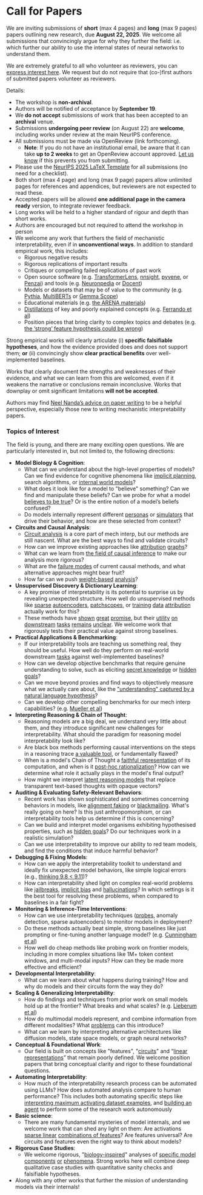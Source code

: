 # Call for Papers
We are inviting submissions of **short** (max 4 pages) and **long** (max 9 pages) papers outlining new research, due **August 22, 2025**. We welcome all submissions that convincingly argue for why they further the field: i.e. which further our ability to use the internal states of neural networks to understand them. 

We are extremely grateful to all who volunteer as reviewers, you can [express interest here](https://www.google.com/url?q=https://docs.google.com/forms/d/e/1FAIpQLSdiw1SJllzoTz_nqzDTzTOGb9DV3W_truQyh-WvYj_QGIi7Mg/viewform?usp%3Ddialog&sa=D&source=editors&ust=1752822650475289&usg=AOvVaw2mpqrFYouvl4yX6UY6vpd6). We request but do not require that (co-)first authors of submitted papers volunteer as reviewers. 

Details: 
* The workshop is **non-archival**.
* Authors will be notified of acceptance by **September 19**.
* We **do not accept** submissions of work that has been accepted to an **archival** venue.
* Submissions **undergoing peer review** (on August 22) are **welcome**, including works under review at the main NeurIPS conference.
* All submissions must be made via OpenReview (link forthcoming).
  * **Note**: If you do not have an institutional email, be aware that it can take **up to 2 weeks** to get an OpenReview account approved. [Let us know](mailto:neurips2025@mechinterpworkshop.com) if this prevents you from submitting.
* Please use the [NeurIPS 2025 LaTeX Template](https://www.google.com/url?q=https://media.neurips.cc/Conferences/NeurIPS2025/Styles.zip&sa=D&source=editors&ust=1752822650477700&usg=AOvVaw0WRgOdZLZl6ZiQpCx5KFqe) for all submissions (no need for a checklist).
* Both short (max 4 page) and long (max 9 page) papers allow unlimited pages for references and appendices, but reviewers are not expected to read these.
* Accepted papers will be allowed **one additional page in the camera ready** version, to integrate reviewer feedback.
* Long works will be held to a higher standard of rigour and depth than short works.
* Authors are encouraged but not required to attend the workshop in person
* We welcome any work that furthers the field of mechanistic interpretability, even if in **unconventional ways**. In addition to standard empirical work, this includes:
  * Rigorous negative results
  * Rigorous replications of important results
  * Critiques or compelling failed replications of past work
  * Open source software (e.g. [TransformerLens](https://www.google.com/url?q=https://github.com/neelnanda-io/TransformerLens&sa=D&source=editors&ust=1752822650479105&usg=AOvVaw3IQ7lE3GlLx7c6TnM-RKFu), [nnsight](https://www.google.com/url?q=https://github.com/ndif-team/nnsight&sa=D&source=editors&ust=1752822650479231&usg=AOvVaw3SpLpSEwDbsokeQx5ipo5E), [pyvene](https://www.google.com/url?q=https://github.com/stanfordnlp/pyvene/tree/main/pyvene/models/mlp&sa=D&source=editors&ust=1752822650479335&usg=AOvVaw21vbjdLNOBX7-NtKOpF-OT), or [Penzai](https://www.google.com/url?q=https://github.com/google-deepmind/penzai&sa=D&source=editors&ust=1752822650479483&usg=AOvVaw1nnAphguYJijyNGjSF2uMs)) and tools (e.g. [Neuronpedia](https://www.google.com/url?q=http://neuronpedia.org&sa=D&source=editors&ust=1752822650479598&usg=AOvVaw2-3M4MhSCSrnYnD1DwAnlE) or [Docent](https://www.google.com/url?q=https://transluce.org/introducing-docent&sa=D&source=editors&ust=1752822650479709&usg=AOvVaw3Aszcn8cnhLWxDO7p-6XyJ))
  * Models or datasets that may be of value to the community (e.g. [Pythia](https://www.google.com/url?q=https://arxiv.org/abs/2304.01373&sa=D&source=editors&ust=1752822650479895&usg=AOvVaw3PpM8_KJ9YPO-PwmRlrA2j), [MultiBERTs](https://www.google.com/url?q=https://arxiv.org/abs/2106.16163&sa=D&source=editors&ust=1752822650479979&usg=AOvVaw1BA7QGglRsl0dtCtCgrCTL) or [Gemma Scope](https://www.google.com/url?q=https://arxiv.org/abs/2408.05147&sa=D&source=editors&ust=1752822650480061&usg=AOvVaw1jz8FfJVluGuTvYNWqQtMj))
  * Educational materials (e.g. [the ARENA materials](https://www.google.com/url?q=https://arena3-chapter1-transformer-interp.streamlit.app/&sa=D&source=editors&ust=1752822650480258&usg=AOvVaw3FNwrhsZNPHc3b_55zvPQ2))
  * [Distillations](https://www.google.com/url?q=https://distill.pub/2017/research-debt/&sa=D&source=editors&ust=1752822650480401&usg=AOvVaw01vD1TiSMdtwqUfUUKlBSX) of key and poorly explained concepts (e.g. [Ferrando et al](https://www.google.com/url?q=https://arxiv.org/abs/2405.00208&sa=D&source=editors&ust=1752822650480590&usg=AOvVaw3RvoLOpi-K__eV3mncnxyr))
  * Position pieces that bring clarity to complex topics and debates (e.g. [the ‘strong’ feature hypothesis could be wrong](https://www.google.com/url?q=https://www.alignmentforum.org/posts/tojtPCCRpKLSHBdpn/the-strong-feature-hypothesis-could-be-wrong&sa=D&source=editors&ust=1752822650481114&usg=AOvVaw35BohtqkVjuY1fX5ygqSvE))

Strong empirical works will clearly articulate (i) **specific falsifiable hypotheses**, and how the evidence provided does and does not support them; **or** (ii) convincingly show **clear practical benefits** over well-implemented baselines. 

Works that clearly document the strengths and weaknesses of their evidence, and what we can learn from this are welcomed, even if it weakens the narrative or conclusions remain inconclusive. Works that downplay or omit significant limitations **will not be accepted**. 

Authors may find [Neel Nanda’s advice on paper writing](https://www.google.com/url?q=https://www.alignmentforum.org/posts/eJGptPbbFPZGLpjsp/highly-opinionated-advice-on-how-to-write-ml-papers&sa=D&source=editors&ust=1752822650483227&usg=AOvVaw1C8Z_mdNEZnNbpM6Avg31Z) to be a helpful perspective, especially those new to writing mechanistic interpretability papers. 
### Topics of Interest
The field is young, and there are many exciting open questions. We are particularly interested in, but not limited to, the following directions: 
* **Model Biology & Cognition**:
  * What can we understand about the high-level properties of models? Can we find evidence for cognitive phenomena like [implicit planning](https://www.google.com/url?q=https://transformer-circuits.pub/2025/attribution-graphs/biology.html%23dives-poems&sa=D&source=editors&ust=1752822650484670&usg=AOvVaw3Glp9_tlChd7pxNR_4oFdS), search algorithms, or [internal world models](https://www.google.com/url?q=https://arxiv.org/abs/2210.13382&sa=D&source=editors&ust=1752822650484941&usg=AOvVaw26YMy7Q0Y9FUwg1xgIisM5)?
  * What does it look like for a model to "believe" something? Can we find and manipulate these beliefs? Can we probe for what a model [believes to be true](https://www.google.com/url?q=https://arxiv.org/abs/2310.06824&sa=D&source=editors&ust=1752822650485422&usg=AOvVaw2A6nGtvVtrYaL788m_HcQV)? Or is the entire notion of a model’s beliefs confused?
  * Do models internally represent different [personas](https://www.google.com/url?q=https://arxiv.org/abs/2406.12094&sa=D&source=editors&ust=1752822650485839&usg=AOvVaw1WZlA-ohBOnUd2l42l7xEe) or [simulators](https://www.google.com/url?q=https://www.nature.com/articles/s41586-023-06647-8&sa=D&source=editors&ust=1752822650486013&usg=AOvVaw0FUBA-ruDARPXjN7uVOqqm) that drive their behavior, and how are these selected from context?
* **Circuits and Causal Analysis**:
  * [Circuit analysis](https://www.google.com/url?q=https://distill.pub/2020/circuits/zoom-in/&sa=D&source=editors&ust=1752822650486567&usg=AOvVaw0ShcZT7GrX3bZl_zl_M5P3) is a core part of mech interp, but our methods are still nascent. What are the best ways to find and validate circuits?
  * How can we improve existing approaches like [attribution](https://www.google.com/url?q=https://arxiv.org/abs/2406.11944&sa=D&source=editors&ust=1752822650487146&usg=AOvVaw3Bez3aCE8MFg-5u9WcmiJF) [graphs](https://www.google.com/url?q=https://transformer-circuits.pub/2025/attribution-graphs/methods.html&sa=D&source=editors&ust=1752822650487335&usg=AOvVaw1C6HLPU5a8AVQsxR6kDG-1)?
  * What can we learn from [the field of causal inference](https://www.google.com/url?q=https://arxiv.org/abs/2407.04690&sa=D&source=editors&ust=1752822650487676&usg=AOvVaw3GZgAsGvuUxmooAtjqyqGB) to make our analysis more rigorous?
  * What are the [failure modes](https://www.google.com/url?q=https://arxiv.org/abs/2307.15771&sa=D&source=editors&ust=1752822650488001&usg=AOvVaw0dKIBj5S97SDSJvCvCxVE0) of current causal methods, and what alternative approaches might bear fruit?
  * How far can we push [weight-based](https://www.google.com/url?q=https://arxiv.org/abs/2301.05217&sa=D&source=editors&ust=1752822650488406&usg=AOvVaw20cAuXXhEqBMJ8dwKrQY_C) [analysis](https://www.google.com/url?q=https://arxiv.org/abs/2410.08417&sa=D&source=editors&ust=1752822650488579&usg=AOvVaw3xHD89GtVBCBx9h1vuMDpw)?
* **Unsupervised Discovery & Dictionary Learning**:
  * A key promise of interpretability is its potential to surprise us by revealing unexpected structure. How well do unsupervised methods like [sparse](https://www.google.com/url?q=https://arxiv.org/abs/2103.15949&sa=D&source=editors&ust=1752822650489428&usg=AOvVaw3tKHghxztnLvnbsKRAHXnD) [autoencoders](https://www.google.com/url?q=https://transformer-circuits.pub/2023/monosemantic-features&sa=D&source=editors&ust=1752822650489631&usg=AOvVaw1lSltIcYSu62f849iZyZiV), [patch](https://www.google.com/url?q=https://arxiv.org/abs/2401.06102&sa=D&source=editors&ust=1752822650489779&usg=AOvVaw1gGyv1deRxtra5EHFY-8va)[scopes](https://www.google.com/url?q=https://arxiv.org/abs/2403.10949v2&sa=D&source=editors&ust=1752822650489923&usg=AOvVaw1Jjl6ec38osp3Wtu_w4HKf), or [training](https://www.google.com/url?q=https://proceedings.mlr.press/v70/koh17a?ref%3Dhttps://githubhelp.com&sa=D&source=editors&ust=1752822650490180&usg=AOvVaw3SaRlzECkK358ST_t02e1j) [data](https://www.google.com/url?q=https://arxiv.org/abs/2308.03296&sa=D&source=editors&ust=1752822650490331&usg=AOvVaw0jVgqkSjNjqBMI2JkI0843) [attribution](https://www.google.com/url?q=https://arxiv.org/abs/2205.11482&sa=D&source=editors&ust=1752822650490489&usg=AOvVaw3xwqUyCcn2D39rq2Spw-Vu) actually work for this?
  * These methods have [shown](https://www.google.com/url?q=https://transformer-circuits.pub/2024/scaling-monosemanticity/index.html&sa=D&source=editors&ust=1752822650490847&usg=AOvVaw2QpP-tOZlj_Wk9222knUP0) [great](https://www.google.com/url?q=https://transformer-circuits.pub/2025/attribution-graphs/biology.html&sa=D&source=editors&ust=1752822650491041&usg=AOvVaw1hlX86BOfjQ8JaALNyZ3kS) [promise](https://www.google.com/url?q=https://arxiv.org/abs/2503.10965&sa=D&source=editors&ust=1752822650491195&usg=AOvVaw2iOROyDdif2WwFcSVTEKC_), but their [utility](https://www.google.com/url?q=https://arxiv.org/abs/2502.16681&sa=D&source=editors&ust=1752822650491363&usg=AOvVaw0TYCwI1pcCWvih4KDb21DA) [on](https://www.google.com/url?q=https://www.tilderesearch.com/blog/sieve&sa=D&source=editors&ust=1752822650491546&usg=AOvVaw0VLrVzaqdNVokb66tTR1ku) [downstream](https://www.google.com/url?q=https://arxiv.org/abs/2501.17148&sa=D&source=editors&ust=1752822650491718&usg=AOvVaw29kQDCtgKiuXy9oyJ_vXYL) [tasks](https://www.google.com/url?q=https://transformer-circuits.pub/2024/features-as-classifiers/index.html&sa=D&source=editors&ust=1752822650491958&usg=AOvVaw2wDjKlq6eMQXLdjPpHSogE) [remains](https://www.google.com/url?q=https://arxiv.org/abs/2502.04382&sa=D&source=editors&ust=1752822650492159&usg=AOvVaw16ir0E9hKg0lk2n_u-FjIM) [unclear](https://www.google.com/url?q=https://www.alignmentforum.org/posts/4uXCAJNuPKtKBsi28/negative-results-for-saes-on-downstream-tasks&sa=D&source=editors&ust=1752822650492390&usg=AOvVaw0Lhs0kep553cd9ael_ovRv). We welcome work that rigorously tests their practical value against strong baselines.
* **Practical Applications & Benchmarking**:
  * If our interpretability tools are teaching us something real, they should be useful. How well do they perform on real-world downstream [tasks](https://www.google.com/url?q=https://www.lesswrong.com/posts/wGRnzCFcowRCrpX4Y/downstream-applications-as-validation-of-interpretability&sa=D&source=editors&ust=1752822650493500&usg=AOvVaw0hyT2OXSwwOWEJTKDDFjZV) against well-implemented baselines?
  * How can we develop objective benchmarks that require genuine understanding to solve, such as eliciting [secret knowledge](https://www.google.com/url?q=https://arxiv.org/abs/2505.14352&sa=D&source=editors&ust=1752822650493811&usg=AOvVaw0ZS9CtQAlWbAS_knx8cyJh) or [hidden goals](https://www.google.com/url?q=https://arxiv.org/abs/2503.10965&sa=D&source=editors&ust=1752822650493914&usg=AOvVaw3vYWcIAhI_gg2RANdb9hdb)?
  * Can we move beyond proxies and find ways to objectively measure what we actually care about, like the ["understanding" captured by a natural language hypothesis](https://www.google.com/url?q=https://arxiv.org/abs/2502.04382&sa=D&source=editors&ust=1752822650494204&usg=AOvVaw2KOJxy12xMaItVg8X8kopj)?
  * Can we develop other compelling benchmarks for our mech interp capabilities? (e.g. [Mueller et al](https://www.google.com/url?q=https://arxiv.org/abs/2504.13151&sa=D&source=editors&ust=1752822650494444&usg=AOvVaw1_yfvfE63hOH2MAzmfQCgw))
* **Interpreting Reasoning & Chain of Thought**:
  * Reasoning models are a big deal, we understand very little about them, and they introduce significant new challenges for interpretability. What should the paradigm for reasoning model interpretability look like?
  * Are black box methods performing causal interventions on the steps in a reasoning trace [a valuable tool](https://www.google.com/url?q=https://arxiv.org/abs/2506.19143&sa=D&source=editors&ust=1752822650495125&usg=AOvVaw0hqzV_ZFIwA2N3aP7D3k4-), or fundamentally flawed?
  * When is a model's Chain of Thought a [faithful representation](https://www.google.com/url?q=https://arxiv.org/abs/2305.04388&sa=D&source=editors&ust=1752822650495489&usg=AOvVaw3diFaUn7D0aevkCLZpjkAH) of its computation, and when is it [post-hoc rationalization](https://www.google.com/url?q=https://arxiv.org/abs/2503.08679&sa=D&source=editors&ust=1752822650495735&usg=AOvVaw2iDpkEm1rcI51jFOTWCGz7)? How can we determine what role it actually plays in the model's final output?
  * How might we interpret [latent reasoning models](https://www.google.com/url?q=https://arxiv.org/abs/2412.06769&sa=D&source=editors&ust=1752822650496149&usg=AOvVaw27GSNzO-qtpfLvk8bm_tjF) that replace transparent text-based thoughts with opaque vectors?
* **Auditing & Evaluating Safety-Relevant Behaviors**:
  * Recent work has shown sophisticated and sometimes concerning behaviors in models, like [alignment faking](https://www.google.com/url?q=https://arxiv.org/abs/2412.14093&sa=D&source=editors&ust=1752822650496770&usg=AOvVaw3k9D7wxqH9AcHgias8aOkI) or [blackmailing](https://www.google.com/url?q=https://www.anthropic.com/research/agentic-misalignment&sa=D&source=editors&ust=1752822650496930&usg=AOvVaw1hkp-gHBE4rmkXi280i5dh). What's really going on here? Is this just anthropomorphism, or can interpretability tools help us determine if this is concerning?
  * Can we build and interpret model organisms exhibiting hypothesised properties, such as [hidden goals](https://www.google.com/url?q=https://arxiv.org/abs/2503.10965&sa=D&source=editors&ust=1752822650497478&usg=AOvVaw27TSdesD5apekhZrOrs5Gq)? Do our techniques work in a realistic simulation?
  * Can we use interpretability to improve our ability to red team models, and find the conditions that induce harmful behavior?
* **Debugging & Fixing Models**:
  * How can we apply the interpretability toolkit to understand and ideally fix unexpected model behaviors, like simple logical errors (e.g., [thinking 9.8 < 9.11](https://www.google.com/url?q=https://transluce.org/observability-interface&sa=D&source=editors&ust=1752822650498358&usg=AOvVaw1ssQtcSJtGfPZOYLXLRTT-))?
  * How can interpretability shed light on complex real-world problems like [jailbreaks](https://www.google.com/url?q=https://transformer-circuits.pub/2025/attribution-graphs/biology.html%23dives-jailbreak&sa=D&source=editors&ust=1752822650498881&usg=AOvVaw3bvl4zN4DNcXhqgVhONca2), [implicit bias](https://www.google.com/url?q=https://arxiv.org/abs/2506.10922&sa=D&source=editors&ust=1752822650499067&usg=AOvVaw0VXy2nh_NAhuDaqdhmp8lU) and [hallucinations](https://www.google.com/url?q=https://arxiv.org/abs/2411.14257&sa=D&source=editors&ust=1752822650499229&usg=AOvVaw0WVysFnmEL7A_wWajpmO6N)? In which settings is it the best tool for resolving these problems, when compared to baselines in a fair fight?
* **Monitoring & Inference-Time Interventions**:
  * How can we use interpretability techniques ([probes](https://www.google.com/url?q=https://arxiv.org/abs/2102.12452&sa=D&source=editors&ust=1752822650499946&usg=AOvVaw2rI_zG8jvqDIizyo8hw1s2), anomaly detection, sparse autoencoders) to monitor models in deployment?
  * Do these methods actually beat simple, strong baselines like just prompting or fine-tuning another language model? (e.g. [Cunningham et al](https://www.google.com/url?q=https://alignment.anthropic.com/2025/cheap-monitors/&sa=D&source=editors&ust=1752822650500580&usg=AOvVaw1A6ixJ9vONctLB22BNmdaU))
  * How well do cheap methods like probing work on frontier models, including in more complex situations like 1M+ token context windows, and multi-modal inputs? How can they be made more effective and efficient?
* **Developmental Interpretability**:
  * What can we learn about what happens during training? How and why do models and their circuits form the way they do?
* **Scaling & Generalizing Interpretability**:
  * How do findings and techniques from prior work on small models hold up at the frontier? What breaks and what scales? (e.g. [Lieberum et al](https://www.google.com/url?q=https://arxiv.org/abs/2307.09458&sa=D&source=editors&ust=1752822650502208&usg=AOvVaw1C-Mi4vjsc97E-4o6wiq-U))
  * How do multimodal models represent, and combine information from different modalities? What [problems](https://www.google.com/url?q=https://openreview.net/pdf?id%3DVUhRdZp8ke&sa=D&source=editors&ust=1752822650502631&usg=AOvVaw02DAbslbXV_ul0GkcVy37X) can this introduce?
  * What can we learn by interpreting alternative architectures like diffusion models, state space models, or graph neural networks?
* **Conceptual & Foundational Work**:
  * Our field is built on concepts like "features", "[circuits](https://www.google.com/url?q=https://distill.pub/2020/circuits/zoom-in/&sa=D&source=editors&ust=1752822650503432&usg=AOvVaw3k98VF3ODplSIVchnBmvui)" and “[linear representations](https://www.google.com/url?q=https://transformer-circuits.pub/2024/july-update/index.html%23linear-representations&sa=D&source=editors&ust=1752822650503691&usg=AOvVaw1QcLwyA6u8jVdN6PJgLtwY)” that remain poorly defined. We welcome position papers that bring conceptual clarity and rigor to these foundational questions.
* **Automating Interpretability**:
  * How much of the interpretability research process can be automated using LLMs? How does automated analysis compare to human performance? This includes both automating specific steps like [interpreting maximum activating dataset examples](https://www.google.com/url?q=https://openaipublic.blob.core.windows.net/neuron-explainer/paper/index.html&sa=D&source=editors&ust=1752822650504747&usg=AOvVaw34f0icyW0db0Gxs5MMGt7E), and [building an agent](https://www.google.com/url?q=https://arxiv.org/abs/2404.14394&sa=D&source=editors&ust=1752822650504912&usg=AOvVaw0FFpQ2gXh9vUsyGtFlv9Bo) to perform some of the research work autonomously
* **Basic science**:
  * There are many fundamental mysteries of model internals, and we welcome work that can shed any light on them: Are activations [sparse linear](https://www.google.com/url?q=https://arxiv.org/abs/1601.03764&sa=D&source=editors&ust=1752822650505601&usg=AOvVaw0QKk1rl4Zv0eafIqotpYxS) [combinations of features](https://www.google.com/url?q=https://transformer-circuits.pub/2022/toy_model/index.html&sa=D&source=editors&ust=1752822650505811&usg=AOvVaw2zkm5PjeEoG-b6Pr8dQfTx)? Are features universal? Are circuits and features even the right way to think about models?
* **Rigorous Case Studies**:
  * We welcome rigorous, "[biology-inspired](https://www.google.com/url?q=https://distill.pub/2020/circuits/curve-circuits/&sa=D&source=editors&ust=1752822650506512&usg=AOvVaw0Ol2v7sxTanYR-lQ91intM)" analyses of [specific model](https://www.google.com/url?q=https://arxiv.org/abs/2310.04625&sa=D&source=editors&ust=1752822650506692&usg=AOvVaw3_XdC-NEuZAAU6m8-pjE1B) [components](https://www.google.com/url?q=https://transformer-circuits.pub/2024/scaling-monosemanticity/index.html&sa=D&source=editors&ust=1752822650506893&usg=AOvVaw25FmVloRW1y9dP2h8GmWhe) [or](https://www.google.com/url?q=https://arxiv.org/abs/2305.01610&sa=D&source=editors&ust=1752822650507020&usg=AOvVaw3vPx1BR6rHYTI1PUrAT5Fy) [phenomena](https://www.google.com/url?q=https://arxiv.org/abs/2306.09346&sa=D&source=editors&ust=1752822650507155&usg=AOvVaw1Z_bRPbXAtwuoGU-vg5f1z). Strong works here will combine deep qualitative case studies with quantitative sanity checks and falsifiable hypotheses.
* Along with any other works that further the mission of understanding models via their internals!
